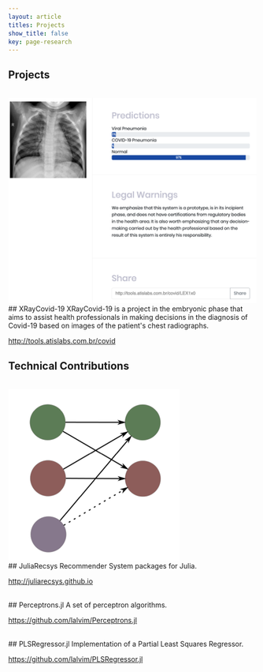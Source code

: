 ```yaml
---
layout: article
titles: Projects
show_title: false
key: page-research
---
```


## Projects

<div class="grid grid--p-2" style="">
  <div class="cell cell--2 content">
    <br/>
    <div class="card">
      <div class="card__image">
        <img class="image image--sm" src="/assets/images/projects/xraycovid19.png"/>
      </div>
    </div>
  </div>
  <div class="cell cell--auto content">
<div markdown="1">
## XRayCovid-19
XRayCovid-19 is a project in the embryonic phase that aims to assist health professionals in making decisions in the diagnosis of Covid-19 based on images of the patient's chest radiographs.

<i class="fas fa-link"></i> <a href="http://tools.atislabs.com.br/covid" target="_blank">http://tools.atislabs.com.br/covid</a>

</div>
</div>
</div>

## Technical Contributions

<div class="grid grid--p-2" style="">
  <div class="cell cell--2 content">
    <br/>
    <div class="card">
      <div class="card__image">
        <img class="image image--sm" src="/assets/images/projects/juliarecsys.png"/>
      </div>
    </div>
  </div>
  <div class="cell cell--auto content">
<div markdown="1">
## JuliaRecsys
Recommender System packages for Julia.

<i class="fas fa-link"></i> <a href="http://juliarecsys.github.io" target="_blank">http://juliarecsys.github.io</a>

</div>
</div>
</div>

<div class="grid grid--p-2" style="">
  <div class="cell cell--2 content">
    <br/>
    <div class="card">
      <div class="card__image">
      </div>
    </div>
  </div>
  <div class="cell cell--auto content">
<div markdown="1">
## Perceptrons.jl
A set of perceptron algorithms.

<i class="fas fa-link"></i> <a href="https://github.com/lalvim/Perceptrons.jl" target="_blank">https://github.com/lalvim/Perceptrons.jl</a>

</div>
</div>
</div>

<div class="grid grid--p-2" style="">
  <div class="cell cell--2 content">
    <br/>
    <div class="card">
      <div class="card__image">
      </div>
    </div>
  </div>
  <div class="cell cell--auto content">
<div markdown="1">
## PLSRegressor.jl
Implementation of a Partial Least Squares Regressor.

<i class="fas fa-link"></i> <a href="https://github.com/lalvim/PLSRegressor.jl" target="_blank">https://github.com/lalvim/PLSRegressor.jl</a>

</div>
</div>
</div>
